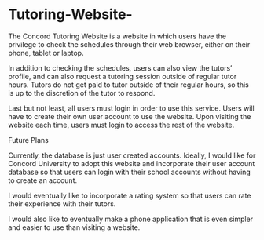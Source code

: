 # Tutoring-Website-

The Concord Tutoring Website is a website in which users have the privilege to check the schedules through their web browser, either on their phone, tablet or laptop.

In addition to checking the schedules, users can also view the tutors’ profile, and can also request a tutoring session outside of regular tutor hours.  Tutors do not get paid to tutor outside of their regular hours, so this is up to the discretion of the tutor to respond.

Last but not least, all users must login in order to use this service.  Users will have to create their own user account to use the website. Upon visiting the website each time, users must login to access the rest of the website.


Future Plans 


Currently, the database is just user created accounts.  Ideally, I would like for Concord University to adopt this website and incorporate their user account database so that users can login with their school accounts without having to create an account.

I would eventually like to incorporate a rating system so that users can rate their experience with their tutors.

I would also like to eventually make a phone application that is even simpler and easier to use than visiting a website.

